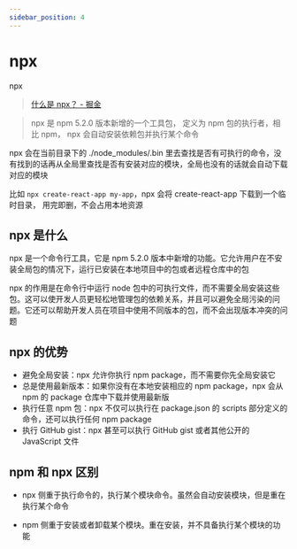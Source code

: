 ```yaml
---
sidebar_position: 4
---
```


# npx

npx

> [什么是 npx？ - 掘金](https://juejin.cn/post/7142666525365764104)

> npx 是 npm 5.2.0 版本新增的一个工具包， 定义为 npm 包的执行者，相比 npm， npx 会自动安装依赖包并执行某个命令

npx 会在当前目录下的 ./node_modules/.bin 里去查找是否有可执行的命令，没有找到的话再从全局里查找是否有安装对应的模块，全局也没有的话就会自动下载对应的模块

比如 `npx create-react-app my-app`，npx 会将 create-react-app 下载到一个临时目录， 用完即删，不会占用本地资源

## npx 是什么

npx 是一个命令行工具，它是 npm 5.2.0 版本中新增的功能。它允许用户在不安装全局包的情况下，运行已安装在本地项目中的包或者远程仓库中的包

npx 的作用是在命令行中运行 node 包中的可执行文件，而不需要全局安装这些包。这可以使开发人员更轻松地管理包的依赖关系，并且可以避免全局污染的问题。它还可以帮助开发人员在项目中使用不同版本的包，而不会出现版本冲突的问题

## npx 的优势

- 避免全局安装：npx 允许你执行 npm package，而不需要你先全局安装它
- 总是使用最新版本：如果你没有在本地安装相应的 npm package，npx 会从 npm 的 package 仓库中下载并使用最新版
- 执行任意 npm 包：npx 不仅可以执行在 package.json 的 scripts 部分定义的命令，还可以执行任何 npm package
- 执行 GitHub gist：npx 甚至可以执行 GitHub gist 或者其他公开的 JavaScript 文件

## npm 和 npx 区别

- npx 侧重于执行命令的，执行某个模块命令。虽然会自动安装模块，但是重在执行某个命令

- npm 侧重于安装或者卸载某个模块。重在安装，并不具备执行某个模块的功能
